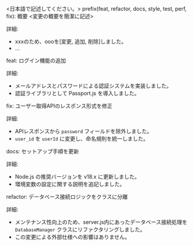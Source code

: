 <日本語で記述してください。>
prefix(feat, refactor, docs, style, test, perf, fix): 概要 <変更の概要を簡潔に記述>

詳細: 
<!-- 必要に応じて詳細な説明や背景を以下に箇条書きで記述してください。以下に例を示します。 -->
- xxxのため、oooを[変更, 追加, 削除]しました。
- ...

<!-- 以下コミットメッセージの例 -->
feat: ログイン機能の追加

詳細:
- メールアドレスとパスワードによる認証システムを実装しました。
- 認証ライブラリとして Passport.js を導入しました。

fix: ユーザー取得APIのレスポンス形式を修正

詳細:
- APIレスポンスから `password` フィールドを除外しました。
- `user_id` を `userId` に変更し、命名規則を統一しました。

docs: セットアップ手順を更新

詳細:
- Node.js の推奨バージョンを v18.x に更新しました。
- 環境変数の設定に関する説明を追記しました。

refactor: データベース接続ロジックをクラスに分離

詳細:
- メンテナンス性向上のため、server.js内にあったデータベース接続処理を `DatabaseManager` クラスにリファクタリングしました。
- この変更による外部仕様への影響はありません。
